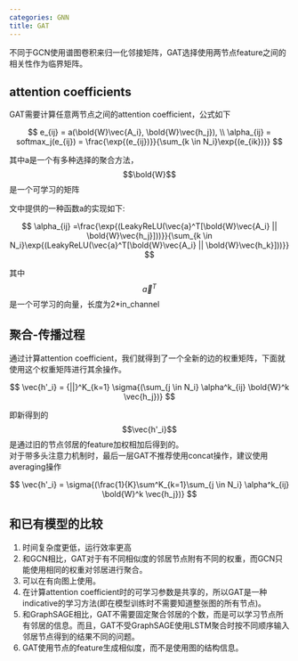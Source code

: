 ```yaml
---
categories: GNN
title: GAT
---
```


不同于GCN使用谱图卷积来归一化邻接矩阵，GAT选择使用两节点feature之间的相关性作为临界矩阵。

## attention coefficients
GAT需要计算任意两节点之间的attention coefficient，公式如下  

$$
e_{ij} = a(\bold{W}\vec{A_i}, \bold{W}\vec{h_j}), \\
\alpha_{ij} = softmax_j(e_{ij}) = \frac{\exp{(e_{ij})}}{\sum_{k \in N_i}\exp{(e_{ik})}}
$$  

其中a是一个有多种选择的聚合方法，$$\bold{W}$$是一个可学习的矩阵  

文中提供的一种函数a的实现如下:  

$$
\alpha_{ij} =\frac{\exp{(LeakyReLU(\vec{a}^T[\bold{W}\vec{A_i} || \bold{W}\vec{h_j}]))}}{\sum_{k \in N_i}\exp{(LeakyReLU(\vec{a}^T[\bold{W}\vec{A_i} || \bold{W}\vec{h_k}]))}}
$$  

其中$$\vec{a}^T$$是一个可学习的向量，长度为2*in_channel  

## 聚合-传播过程  
通过计算attention coefficient，我们就得到了一个全新的边的权重矩阵，下面就使用这个权重矩阵进行其余操作。  

$$
\vec{h'_i} = {||}^K_{k=1} \sigma{(\sum_{j \in N_i} \alpha^k_{ij} \bold{W}^k \vec{h_j})}
$$  

即新得到的$$\vec{h'_i}$$是通过旧的节点邻居的feature加权相加后得到的。  
对于带多头注意力机制时，最后一层GAT不推荐使用concat操作，建议使用averaging操作  

$$
\vec{h'_i} = \sigma{(\frac{1}{K}\sum^K_{k=1}\sum_{j \in N_i} \alpha^k_{ij} \bold{W}^k \vec{h_j})}
$$  

## 和已有模型的比较
1. 时间复杂度更低，运行效率更高  
2. 和GCN相比，GAT对于有不同相似度的邻居节点附有不同的权重，而GCN只能使用相同的权重对邻居进行聚合。  
3. 可以在有向图上使用。
4. 在计算attention coefficient时的可学习参数是共享的，所以GAT是一种indicative的学习方法(即在模型训练时不需要知道整张图的所有节点)。
5. 和GraphSAGE相比，GAT不需要固定聚合邻居的个数，而是可以学习节点所有邻居的信息。而且，GAT不受GraphSAGE使用LSTM聚合时按不同顺序输入邻居节点得到的结果不同的问题。  
6. GAT使用节点的feature生成相似度，而不是使用图的结构信息。  
